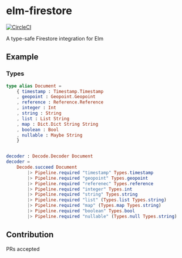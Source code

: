 # elm-firestore
[![CircleCI](https://circleci.com/gh/IzumiSy/elm-firestore.svg?style=svg)](https://circleci.com/gh/IzumiSy/elm-firestore)

A type-safe Firestore integration for Elm

## Example

### Types
```elm
type alias Document =
    { timestamp : Timestamp.Timestamp
    , geopoint : Geopoint.Geopoint
    , reference : Reference.Reference
    , integer : Int
    , string : String
    , list : List String
    , map : Dict.Dict String String
    , boolean : Bool
    , nullable : Maybe String
    }


decoder : Decode.Decoder Document
decoder =
    Decode.succeed Document
        |> Pipeline.required "timestamp" Types.timestamp
        |> Pipeline.required "geopoint" Types.geopoint
        |> Pipeline.required "referenec" Types.reference
        |> Pipeline.required "integer" Types.int
        |> Pipeline.required "string" Types.string
        |> Pipeline.required "list" (Types.list Types.string)
        |> Pipeline.required "map" (Types.map Types.string)
        |> Pipeline.required "boolean" Types.bool
        |> Pipeline.required "nullable" (Types.null Types.string)
```

## Contribution
PRs accepted
